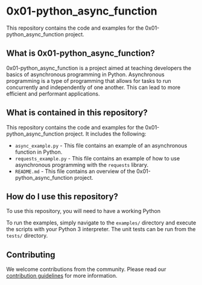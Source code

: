 # 0x01-python_async_function

This repository contains the code and examples for the 0x01-python_async_function project.

## What is 0x01-python_async_function?

0x01-python_async_function is a project aimed at teaching developers the basics of asynchronous programming in Python. Asynchronous programming is a type of programming that allows for tasks to run concurrently and independently of one another. This can lead to more efficient and performant applications.

## What is contained in this repository?

This repository contains the code and examples for the 0x01-python_async_function project. It includes the following:

- `async_example.py` - This file contains an example of an asynchronous function in Python.
- `requests_example.py` - This file contains an example of how to use asynchronous programming with the `requests` library.
- `README.md` - This file contains an overview of the 0x01-python_async_function project.

## How do I use this repository?

To use this repository, you will need to have a working Python

To run the examples, simply navigate to the `examples/` directory and execute the scripts with your Python 3 interpreter. The unit tests can be run from the `tests/` directory.

## Contributing

We welcome contributions from the community. Please read our [contribution guidelines](https://github.com/dovineowuor/alx-backend-python/0x01-python_async_function/blob/master/CONTRIBUTING.md) for more information.